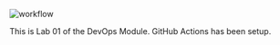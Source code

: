 ![workflow](https://github.com/ikindadoesstuff/DevOps/actions/workflows/main.yml/badge.svg)

This is Lab 01 of the DevOps Module.
GitHub Actions has been setup.